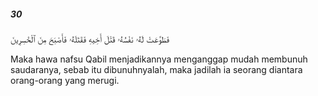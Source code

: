 ##### 30

<span class="ayah">فَطَوَّعَتْ لَهُۥ نَفْسُهُۥ قَتْلَ أَخِيهِ فَقَتَلَهُۥ فَأَصْبَحَ مِنَ ٱلْخَٰسِرِينَ</span>

<span class="ayah_translation">Maka hawa nafsu Qabil menjadikannya menganggap mudah membunuh saudaranya, sebab itu dibunuhnyalah, maka jadilah ia seorang diantara orang-orang yang merugi.</span>
